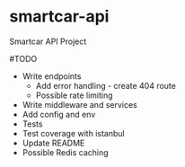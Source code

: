 # smartcar-api
Smartcar API Project

#TODO
* Write endpoints
  * Add error handling - create 404 route
  * Possible rate limiting
* Write middleware and services
* Add config and env
* Tests
* Test coverage with istanbul
* Update README
* Possible Redis caching
